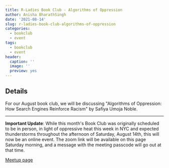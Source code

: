 ```yaml
---
title: R-Ladies Book Club - Algorithms of Oppression
author: Anisha BharathSingh
date: '2021-08-14'
slug: r-ladies-book-club-algorithms-of-oppression
categories:
  - bookclub
  - event
tags:
  - bookclub
  - event
header:
  caption: ''
  image: ''
  preview: yes
---
```


## Details

For our August book club, we will be discussing "Algorithms of Oppression: How Search Engines Reinforce Racism" by Safiya Umoja Noble.

---

**Important Update**: While this month's Book Club was originally scheduled to be in person, in light of oppressive heat this week in NYC and expected thunderstorms throughout the afternoon of Saturday, August 14th, this will now be an online event. The zoom link will be available on this page Saturday morning, and a message with the meeting passcode will go out at that time.


[Meetup page](https://www.meetup.com/rladies-newyork/events/279410109/)